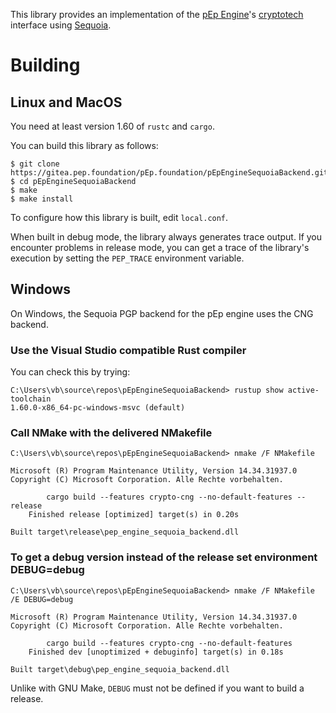 This library provides an implementation of the [pEp Engine]'s
[cryptotech] interface using [Sequoia].

  [pEp Engine]: https://gitea.pep.foundation/pEp.foundation/pEpEngine
  [cryptotech]: https://gitea.pep.foundation/pEp.foundation/pEpEngine/src/branch/master/src/cryptotech.h
  [Sequoia]: https://sequoia-pgp.org

# Building

## Linux and MacOS

You need at least version 1.60 of `rustc` and `cargo`.

You can build this library as follows:

```
$ git clone https://gitea.pep.foundation/pEp.foundation/pEpEngineSequoiaBackend.git
$ cd pEpEngineSequoiaBackend
$ make
$ make install
```

To configure how this library is built, edit `local.conf`.

When built in debug mode, the library always generates trace output.
If you encounter problems in release mode, you can get a trace of the
library's execution by setting the `PEP_TRACE` environment
variable.

## Windows

On Windows, the Sequoia PGP backend for the pEp engine uses the CNG
backend.

### Use the Visual Studio compatible Rust compiler

You can check this by trying:

```text
C:\Users\vb\source\repos\pEpEngineSequoiaBackend> rustup show active-toolchain
1.60.0-x86_64-pc-windows-msvc (default)
```

### Call NMake with the delivered NMakefile

```text
C:\Users\vb\source\repos\pEpEngineSequoiaBackend> nmake /F NMakefile

Microsoft (R) Program Maintenance Utility, Version 14.34.31937.0
Copyright (C) Microsoft Corporation. Alle Rechte vorbehalten.

        cargo build --features crypto-cng --no-default-features --release
    Finished release [optimized] target(s) in 0.20s

Built target\release\pep_engine_sequoia_backend.dll
```

### To get a debug version instead of the release set environment DEBUG=debug

```text
C:\Users\vb\source\repos\pEpEngineSequoiaBackend> nmake /F NMakefile /E DEBUG=debug

Microsoft (R) Program Maintenance Utility, Version 14.34.31937.0
Copyright (C) Microsoft Corporation. Alle Rechte vorbehalten.

        cargo build --features crypto-cng --no-default-features
    Finished dev [unoptimized + debuginfo] target(s) in 0.18s

Built target\debug\pep_engine_sequoia_backend.dll
```

Unlike with GNU Make, `DEBUG` must not be defined if you want to build a
release.
